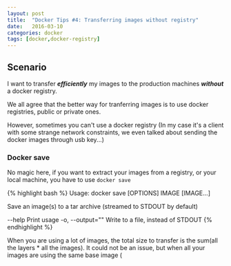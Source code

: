 ```yaml
---
layout: post
title:  "Docker Tips #4: Transferring images without registry"
date:   2016-03-10
categories: docker
tags: [docker,docker-registry]
---
```


## Scenario

I want to transfer ***efficiently*** my images to the production machines ***without*** a docker registry.

We all agree that the better way for tranferring images is to use docker registries, public or private ones.

However, sometimes you can't use a docker registry (In my case it's a client with some strange network constraints, we even talked about sending the docker images through usb key...)

### Docker save

No magic here, if you want to extract your images from a registry, or your local machine, you have to use `docker save`

{% highlight bash %}
Usage: docker save [OPTIONS] IMAGE [IMAGE...]

Save an image(s) to a tar archive (streamed to STDOUT by default)

  --help             Print usage
  -o, --output=""    Write to a file, instead of STDOUT
{% endhighlight %}

When you are using a lot of images, the total size to transfer is the sum(all the layers * all the images). It could not be an issue, but when all your images are using the same base image (




[razberry]: http://razberry.z-wave.me/
[previous_article]: /
